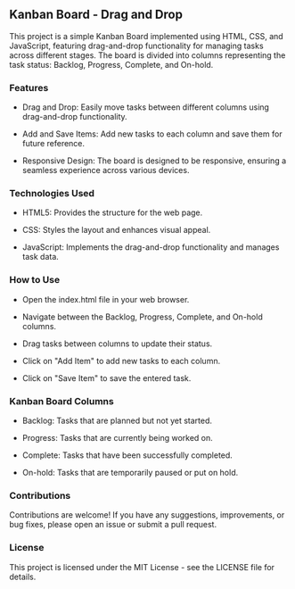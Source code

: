 ## Kanban Board - Drag and Drop
This project is a simple Kanban Board implemented using HTML, CSS, and JavaScript, featuring drag-and-drop functionality for managing tasks across different stages. The board is divided into columns representing the task status: Backlog, Progress, Complete, and On-hold.

### Features
- Drag and Drop: Easily move tasks between different columns using drag-and-drop functionality.

- Add and Save Items: Add new tasks to each column and save them for future reference.

- Responsive Design: The board is designed to be responsive, ensuring a seamless experience across various devices.

### Technologies Used
- HTML5: Provides the structure for the web page.

- CSS: Styles the layout and enhances visual appeal.

- JavaScript: Implements the drag-and-drop functionality and manages task data.

### How to Use
- Open the index.html file in your web browser.

- Navigate between the Backlog, Progress, Complete, and On-hold columns.

- Drag tasks between columns to update their status.

- Click on "Add Item" to add new tasks to each column.

- Click on "Save Item" to save the entered task.

### Kanban Board Columns
- Backlog: Tasks that are planned but not yet started.

- Progress: Tasks that are currently being worked on.

- Complete: Tasks that have been successfully completed.

- On-hold: Tasks that are temporarily paused or put on hold.

### Contributions
Contributions are welcome! If you have any suggestions, improvements, or bug fixes, please open an issue or submit a pull request.

### License
This project is licensed under the MIT License - see the LICENSE file for details.